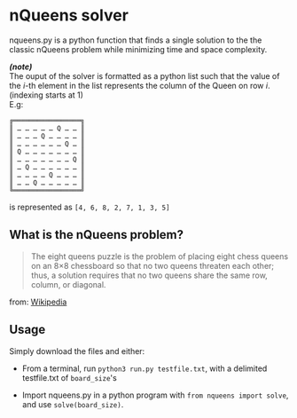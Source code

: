 # nQueens solver
nqueens.py is a python function that finds a single solution to the the classic 
nQueens problem while minimizing time and space complexity.

***(note)***\
The ouput of the solver is formatted as a python list such that the value of the 
*i*-th element in the list represents the column of the Queen on row *i*.
(indexing starts at 1)\
E.g:
```
╔═════════════════╗
║ … … … … … Q … … ║
║ … … … Q … … … … ║
║ … … … … … … Q … ║
║ Q … … … … … … … ║
║ … … … … … … … Q ║
║ … Q … … … … … … ║
║ … … … … Q … … … ║
║ … … Q … … … … … ║
╚═════════════════╝
``` 
is represented as ```[4, 6, 8, 2, 7, 1, 3, 5]```

## What is the nQueens problem?

> The eight queens puzzle is the problem of placing eight chess queens on an 8×8
> chessboard so that no two queens threaten each other; thus, a solution requires 
> that no two queens share the same row, column, or diagonal.

from: [Wikipedia](wikipedia.org/wiki/Eight_queens_puzzle)

## Usage

Simply download the files and either:

* From a terminal, run ```python3 run.py testfile.txt```, with a delimited testfile.txt of ```board_size```'s

* Import nqueens.py in a python program with ```from nqueens import solve```, and use ```solve(board_size)```.